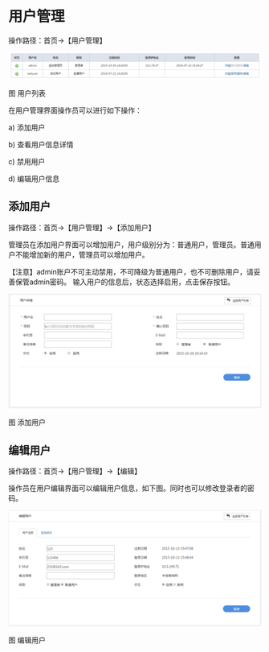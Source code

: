 # 用户管理

操作路径：首页->【用户管理】

![](/articles/devops/2-/images/image5.png)

图 用户列表

在用户管理界面操作员可以进行如下操作：

a)	添加用户

b)	查看用户信息详情

c)	禁用用户

d)	编辑用户信息

## 添加用户

操作路径：首页->【用户管理】->【添加用户】

管理员在添加用户界面可以增加用户，用户级别分为：普通用户，管理员。普通用户不能增加新的用户，管理员可以增加用户。

【注意】admin账户不可主动禁用，不可降级为普通用户，也不可删除用户，请妥善保管admin密码。
输入用户的信息后，状态选择启用，点击保存按钮。

![](/articles/devops/2-/images/image6.png) 

图 添加用户

## 编辑用户

操作路径：首页->【用户管理】->【编辑】

操作员在用户编辑界面可以编辑用户信息，如下图。同时也可以修改登录者的密码。
 
![](/articles/devops/2-/images/image7.png)
  
图 编辑用户

